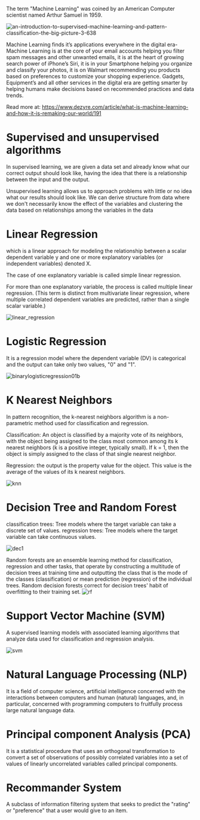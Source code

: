
The term "Machine Learning" was coined by an American Computer scientist named Arthur Samuel in 1959.

![an-introduction-to-supervised-machine-learning-and-pattern-classification-the-big-picture-3-638](https://user-images.githubusercontent.com/22607215/34581768-9ee472c0-f15f-11e7-9264-03065fc79c02.jpg)

Machine Learning finds it’s applications everywhere in the digital era- Machine Learning is at the core of your email accounts helping you filter spam messages and other unwanted emails, it is at the heart of growing search power of iPhone’s Siri, it is in your Smartphone helping you organize and classify your photos, it is on Walmart recommending you products based on preferences to customize your shopping experience. Gadgets, Equipment’s and all other services in the digital era are getting smarter by helping humans make decisions based on recommended practices and data trends.

Read more at: https://www.dezyre.com/article/what-is-machine-learning-and-how-it-is-remaking-our-world/191

# Supervised and unsupervised algorithms

In supervised learning, we are given a data set and already know what our correct output should look like, having the idea that there is a relationship between the input and the output.

Unsupervised learning allows us to approach problems with little or no idea what our results should look like. We can derive structure from data where we don't necessarily know the effect of the variables and clustering the data based on relationships among the variables in the data


# Linear Regression

which is a linear approach for modeling the relationship between a scalar dependent variable y and one or more explanatory variables (or independent variables) denoted X. 

The case of one explanatory variable is called simple linear regression. 

For more than one explanatory variable, the process is called multiple linear regression. (This term is distinct from multivariate linear regression, where multiple correlated dependent variables are predicted, rather than a single scalar variable.)

![linear_regression](https://user-images.githubusercontent.com/22607215/34582610-849bac78-f162-11e7-9634-b91ded6fe9f5.png)


# Logistic Regression

It is a regression model where the dependent variable (DV) is categorical and the output can take only two values, "0" and "1".

![binarylogisticregression01b](https://user-images.githubusercontent.com/22607215/34582777-2342828e-f163-11e7-89e8-b0ed46db5533.jpg)


# K Nearest Neighbors

In pattern recognition, the k-nearest neighbors algorithm is a non-parametric method used for classification and regression.

Classification: An object is classified by a majority vote of its neighbors, with the object being assigned to the class most common among its k nearest neighbors (k is a positive integer, typically small). If k = 1, then the object is simply assigned to the class of that single nearest neighbor.

Regression: the output is the property value for the object. This value is the average of the values of its k nearest neighbors.

![knn](https://user-images.githubusercontent.com/22607215/34582961-d66590ae-f163-11e7-8a7a-093c35824a4e.png)


# Decision Tree and Random Forest

classification trees: Tree models where the target variable can take a discrete set of values.
regression trees: Tree models where the target variable can take continuous values.

![dec1](https://user-images.githubusercontent.com/22607215/34583899-820a2cfa-f167-11e7-81df-64befbdf5055.jpg)

Random forests are an ensemble learning method for classification, regression and other tasks, that operate by constructing a multitude of decision trees at training time and outputting the class that is the mode of the classes (classification) or mean prediction (regression) of the individual trees. Random decision forests correct for decision trees' habit of overfitting to their training set.
![rf](https://user-images.githubusercontent.com/22607215/34583995-fb1bc90a-f167-11e7-8f2a-750fa77b9368.png)


# Support Vector Machine (SVM)

A supervised learning models with associated learning algorithms that analyze data used for classification and regression analysis.

![svm](https://user-images.githubusercontent.com/22607215/34584194-d0669b62-f168-11e7-8e8c-bdbaad7b10ef.gif)


# Natural Language Processing (NLP)

It is a field of computer science, artificial intelligence concerned with the interactions between computers and human (natural) languages, and, in particular, concerned with programming computers to fruitfully process large natural language data.

# Principal component Analysis (PCA)
It is a statistical procedure that uses an orthogonal transformation to convert a set of observations of possibly correlated variables into a set of values of linearly uncorrelated variables called principal components. 


# Recommander System

A subclass of information filtering system that seeks to predict the "rating" or "preference" that a user would give to an item.

